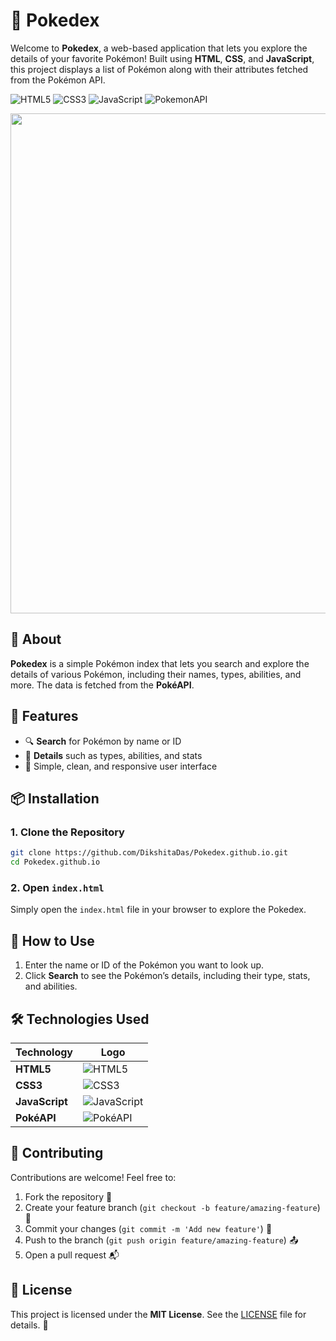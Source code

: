 # 🐾 Pokedex

Welcome to **Pokedex**, a web-based application that lets you explore the details of your favorite Pokémon! Built using **HTML**, **CSS**, and **JavaScript**, this project displays a list of Pokémon along with their attributes fetched from the Pokémon API.

![HTML5](https://img.shields.io/badge/HTML5-%23E34F26.svg?&style=flat&logo=html5&logoColor=white)
![CSS3](https://img.shields.io/badge/CSS3-%231572B6.svg?&style=flat&logo=css3&logoColor=white)
![JavaScript](https://img.shields.io/badge/JavaScript-%23F7DF1E.svg?&style=flat&logo=javascript&logoColor=black)
![PokemonAPI](https://img.shields.io/badge/PokéAPI-%234FC08D.svg?&style=flat&logo=api&logoColor=white)

<img src="https://github.com/DikshitaDas/Pokedex.github.io/blob/main/game%20board/Screenshot%202024-10-19%20120018.png" width="800" >

## 📝 About
**Pokedex** is a simple Pokémon index that lets you search and explore the details of various Pokémon, including their names, types, abilities, and more. The data is fetched from the **PokéAPI**.

## 🚀 Features
- 🔍 **Search** for Pokémon by name or ID
- 📝 **Details** such as types, abilities, and stats
- 🎨 Simple, clean, and responsive user interface

## 📦 Installation

### 1. Clone the Repository
```bash
git clone https://github.com/DikshitaDas/Pokedex.github.io.git
cd Pokedex.github.io
```

### 2. Open `index.html`
Simply open the `index.html` file in your browser to explore the Pokedex.

## 📖 How to Use

1. Enter the name or ID of the Pokémon you want to look up.
2. Click **Search** to see the Pokémon’s details, including their type, stats, and abilities.

## 🛠 Technologies Used

| Technology  | Logo |
|-------------|------|
| **HTML5**   | ![HTML5](https://img.shields.io/badge/HTML5-%23E34F26.svg?&style=flat&logo=html5&logoColor=white) |
| **CSS3**    | ![CSS3](https://img.shields.io/badge/CSS3-%231572B6.svg?&style=flat&logo=css3&logoColor=white) |
| **JavaScript** | ![JavaScript](https://img.shields.io/badge/JavaScript-%23F7DF1E.svg?&style=flat&logo=javascript&logoColor=black) |
| **PokéAPI** | ![PokéAPI](https://img.shields.io/badge/PokéAPI-%234FC08D.svg?&style=flat&logo=api&logoColor=white) |

## 🤝 Contributing

Contributions are welcome! Feel free to:

1. Fork the repository 🍴
2. Create your feature branch (`git checkout -b feature/amazing-feature`) 🚧
3. Commit your changes (`git commit -m 'Add new feature'`) 📝
4. Push to the branch (`git push origin feature/amazing-feature`) 📤
5. Open a pull request 📬

## 📄 License

This project is licensed under the **MIT License**. See the [LICENSE](LICENSE) file for details. 📃

